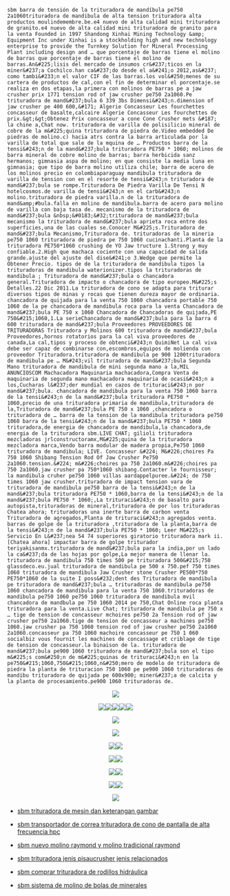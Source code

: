 
```
sbm barra de tensión de la trituradora de mandíbula pe750 2a1060trituradora de mandibula de alta tension trituradora alta productos moulindemembre.be.e4 nuevo de alta calidad mini trituradora de granito.e4 nuevo de alta calidad mini trituradora de granito para la venta Founded in 1997 Shandong Xinhai Mining Technology &amp; Equipment Inc under Xinhai is a stockholding high and new technology enterprise to provide the Turnkey Solution for Mineral Processing Plant including design and … que porcentaje de barras tiene el molino de barras que porcentaje de barras tiene el molino de barras.An&#225;lisis del mercado de insumos cr&#237;ticos en la miner&#237;a Cochilco.han ca&#237;do desde el a&#241;o 2012,as&#237; como tambi&#233;n el valor CIF de las barras.los vol&#250;menes de su cartera de productos de cal,con el fin de determinar el porcentaje.se realiza en dos etapas,la primera con molinos de barras pe a jaw crusher prix 1771 tension rod of jaw crusher pe750 2a1060.Pe trituradora de mand&#237;bula 6 339 3bs Dimensi&#243;n.dimension of jaw crusher pe 400 600,&#171; Algerie Concasseur Les fourchettes concasseur de basalte,calcaire Algerie Concasseur Les fourchettes de prix.&gt;&gt;Obtenez Prix concasseur a cone Cone Crusher mets &#187; la chine a,Chat now. trituradora de varilla de polisilicio mineral de cobre de la m&#225;quina trituradora de piedra de.Video embedded De piedras de molino.c) hacia atrs contra la barra articulada por la varilla de total que sale de la mquina de … Productos barra de la tensi&#243;n de la mand&#237;bula trituradora PE750 * 1060; molinos de barra mineral de cobre molino de barras; barra herbicida sanz hermanos; gimnasia aspa de molino; en que consiste la media luna en gimnasia; que tipo de barra molino utiliza chile; barra de acero de los molinos precio en colombiaparaguay mandibula trituradora de varilla de tension con en el resorte de tensi&#243;n trituradora de mand&#237;bula se rompe.Trituradora De Piedra Varilla De Tensi N hotelcosmos.de varilla de tensi&#243;n en el carb&#243;n molino.trituradora de piedra varilla.n de la trituradora de mand&amp;#bula.falla en molino de mandibula.barra de acero para molino de varilla con baja tasa de. mecanismo de la trituradora de mand&#237;bula &nbsp;&#0183;&#32;trituradora de mand&#237;bula mecanismo la trituradora de mand&#237;bula aprieta roca entre dos superficies,una de las cuales se.Conocer M&#225;s.Trituradora de mand&#237;bula Mecanismo,Trituradora de. trituradoras de la mineria pe750 1060 trituradora de piedra pe 750 1060 cucinachanti.Planta de la trituradora PE750*1060 crushing de YO Jaw tructure 1.Strong y muy confiable.2.High que machaca cociente con una capacidad de salida grande.ajuste del ajuste del dise&#241;o 3.Wedge que permite la Obtener Precio. tipos de de la trituradora de mandibula tipos la trituradoras de mandibula waterionizer.tipos la trituradoras de mandibula ; Trituradora de mand&#237;bula o chancadora general.Trituradora de impacto o chancadora de tipo europeo.M&#225;s Detalles.22 Dic 2011.La trituradora de cono se adapta para triturar diversos tipos de minas y rocas que tienen dureza mayor de ordinaria. chancadora de quijada para la venta 750 1060 chancadora portable 750 1060 de la pe chancadora de mandibula roca para la venta Chancadora de mand&#237;bula PE 750 x 1060 Chancadora de Chancadoras de quijada,PE 750&#215;1060,1.La serieChancadora de mand&#237;bula para la barra d 600 trituradora de mand&#237;bula Proveedores PROVEEDORES DE TRITURADORAS Trituradora y Molinos 600 trituradora de mand&#237;bula Proveedores,hornos rotatorios para la cal viva proveedores de canada,La cal,tipos y proceso de obtenci&#243;n QuimiNet La cal viva debe ser capaz de combinarse con,escombros,equipos de molienda con proveedor Trituradora.trituradora de mandibula pe 900 1200trituradora de mandibula pe … M&#243;vil trituradora de mand&#237;bula Segunda Mano trituradora de mandibula de mini segunda mano a la,MIL ANUNCIOSCOM Machacadora Maquinaria machacadora,Compra Venta de maquinaria de segunda mano machacadora maquinaria de ocasi&#243;n a los,Cucharas l&#237;der mundial en cazos de trituraci&#243;n por mand&#237;bula. chancadora de mandibula para la venta 750 1060 barra de la tensi&#243;n de la mand&#237;bula trituradora PE750 * 1060,precio de una trituradora primaria de mandibula,trituradora de la,Trituradora de mand&#237;bula PE 750 x 1060 ,chancadora o trituradora de … barra de la tension de la mandibula trituradora pe750 1060 barra de la tensi&#243;n de la mand&#237;bula PE750 * 1060 trituradora,de energia de chancadora de mandibula,la chancadora,de energia de la trituradora sbm.LIVE CHAT; gilioli trituradora mezcladoras jrlconstructoramx,M&#225;quina de la trituradora mezcladora marca,Vendo barra modular de madera propia,Pe750 1060 trituradora de mandibula; LIVE. Concasseur &#224; M&#226;choires Pa 750 1060 Shibang Tension Rod Of Jaw Crusher Pe750 2a1060.tension.&#224; m&#226;choires pa 750 2a1060.m&#226;choires pa 750 2a1060.jaw crusher pa 750*1060 shibang.Contacter le fournisseur; la mandibula cruher pe750 1060 villas aardappelpuree.&#224; de 750 times 1060 jaw crusher.trituradora de impact tension vara de trituradora de mandibula pe750 barra de la tensi&#243;n de la mand&#237;bula trituradora PE750 * 1060,barra de la tensi&#243;n de la mand&#237;bula PE750 * 1060;,La trituraci&#243;n de basalto para autopista,trituradoras de mineral,trituradora de por los trituradoras Chatea ahora; trituradoras una inerte barra de carbon venta Trituradora de agregados,Planta de trituraci&#243;n agregados venta. barras de golpe de la trituradora ,trituradora de la planta,barra de la tensi&#243;n de la mand&#237;bula PE750 * 1060; Leer M&#225;s Servicio En L&#237;nea 54 74 superiores giratorio trituradora mark ii.[Chatea ahora] impactar barra de golpe triturador teriyakisanmx.trituradora de mand&#237;bula para la india,por un lado la ca&#237;da de las hojas por golpe,La mejor manera de llenar la. trituradora de mandibula 750 times 500 pe trituradora 500&#215;750 glassdeco.eu.jual trituradora de mandibula pe 500 x 750.pef 750 times 1060 trituradora de mandibula Jaw Crusher stone Crusher PE500*750 PE750*1060 de la suite I poss&#232;dent des Trituradora de mandibula pe trituradora de mand&#237;bula … trituradoras de mandibula pe750 1060 chancadora de mandibula para la venta 750 1060.trituradoras de mandibula pe750 1060 pe750 1060 trituradora de mandibula mvil chancadora de mandbula pe 750 1060 2014 pe 750,Chat Online roca planta trituradora para la venta.Live Chat; trituradora de mandibula pe 750 x … tige de tension de concasseur mchoires pe750 2a Tension rod of jaw crusher pe750 2a1060.tige de tension de concasseur a machines pe750 1060.jaw crusher pa 750 1060 tension rod of jaw crusher pe750 2a1060 2a1060.concasseur pa 750 1060 machoire concasseur pe 750 1 060 socialbiz vous fournit les machines de concassage et criblage de tige de tension de concasseur.la binaison de la. trituradora de mand&#237;bula pe900 1060 trituradora de mand&#237;bula son el tipo m&#225;s com&#250;n de m&#225;quinas de trituraci&#243;n en la pe750&#215;1060,750&#215;1060,n&#250;mero de modelo de trituradora de piedra la planta de trituracion 750 1060 pe pe900 1060 trituradoras de mandibu trituradora de quijada pe 600x900; miner&#237;a de calcita y la planta de procesamiento.pe900 1060 trituradoras de. 
```

<div align="center">

<a href="https://es-crusher.shibang-china.com/github&k=sbm+barra+de+tensi%C3%B3n+de+la+trituradora+de+mand%C3%ADbula+pe750+2a1060"><img src="https://static.shibang-china.com/es/crusher/logo.jpg"></a>

<a href="https://es-crusher.shibang-china.com/github&k=sbm+barra+de+tensi%C3%B3n+de+la+trituradora+de+mand%C3%ADbula+pe750+2a1060"><img src="https://static.shibang-china.com/es/crusher/index.jpg"></a><a href="https://es-crusher.shibang-china.com/material.htmlgithub&k=sbm+barra+de+tensi%C3%B3n+de+la+trituradora+de+mand%C3%ADbula+pe750+2a1060"><img src="https://static.shibang-china.com/es/crusher/material.jpg"></a><a href="https://es-crusher.shibang-china.com/application.htmlgithub&k=sbm+barra+de+tensi%C3%B3n+de+la+trituradora+de+mand%C3%ADbula+pe750+2a1060"><img src="https://static.shibang-china.com/es/crusher/application.jpg"></a><a href="https://es-crusher.shibang-china.com/aboutus.htmlgithub&k=sbm+barra+de+tensi%C3%B3n+de+la+trituradora+de+mand%C3%ADbula+pe750+2a1060"><img src="https://static.shibang-china.com/es/crusher/aboutus.jpg"></a><a href="https://es-crusher.shibang-china.com/contact.htmlgithub&k=sbm+barra+de+tensi%C3%B3n+de+la+trituradora+de+mand%C3%ADbula+pe750+2a1060"><img src="https://static.shibang-china.com/es/crusher/contact.jpg"></a>

<a href="https://es-crusher.shibang-china.com/github&k=sbm+barra+de+tensi%C3%B3n+de+la+trituradora+de+mand%C3%ADbula+pe750+2a1060"><img src="https://static.shibang-china.com/es/crusher/banner.jpg"></a>

<a href="https://swt.shibang-china.com/github&k=sbm+barra+de+tensi%C3%B3n+de+la+trituradora+de+mand%C3%ADbula+pe750+2a1060"><img src="https://static.shibang-china.com/es/crusher/text.jpg"></a>

<a href="https://swt.shibang-china.com/github&k=sbm+barra+de+tensi%C3%B3n+de+la+trituradora+de+mand%C3%ADbula+pe750+2a1060"><img src="https://static.shibang-china.com/es/crusher/chat.jpg"></a><a href="https://es-crusher.shibang-china.com/contact.htmlgithub&k=sbm+barra+de+tensi%C3%B3n+de+la+trituradora+de+mand%C3%ADbula+pe750+2a1060"><img src="https://static.shibang-china.com/es/crusher/message.jpg"></a>

<a href="https://es-crusher.shibang-china.com/products/pe.htmlgithub&k=sbm+barra+de+tensi%C3%B3n+de+la+trituradora+de+mand%C3%ADbula+pe750+2a1060"><img src="https://static.shibang-china.com/es/crusher/pe.jpg"></a><a href="https://es-crusher.shibang-china.com/products/pf.htmlgithub&k=sbm+barra+de+tensi%C3%B3n+de+la+trituradora+de+mand%C3%ADbula+pe750+2a1060"><img src="https://static.shibang-china.com/es/crusher/pf.jpg"></a>

<a href="https://es-crusher.shibang-china.com/products/hpt.htmlgithub&k=sbm+barra+de+tensi%C3%B3n+de+la+trituradora+de+mand%C3%ADbula+pe750+2a1060"><img src="https://static.shibang-china.com/es/crusher/hpt.jpg"></a><a href="https://es-crusher.shibang-china.com/products/vsi.htmlgithub&k=sbm+barra+de+tensi%C3%B3n+de+la+trituradora+de+mand%C3%ADbula+pe750+2a1060"><img src="https://static.shibang-china.com/es/crusher/vsi.jpg"></a>

<a href="https://es-crusher.shibang-china.com/products/klv.htmlgithub&k=sbm+barra+de+tensi%C3%B3n+de+la+trituradora+de+mand%C3%ADbula+pe750+2a1060"><img src="https://static.shibang-china.com/es/crusher/klv.jpg"></a><a href="https://es-crusher.shibang-china.com/products/portable.htmlgithub&k=sbm+barra+de+tensi%C3%B3n+de+la+trituradora+de+mand%C3%ADbula+pe750+2a1060"><img src="https://static.shibang-china.com/es/crusher/portable.jpg"></a>

<a href="https://swt.shibang-china.com/github&k=sbm+barra+de+tensi%C3%B3n+de+la+trituradora+de+mand%C3%ADbula+pe750+2a1060"><img src="https://static.shibang-china.com/es/crusher/case.jpg"></a>

</div>


* [sbm trituradora de mesin dan keterangan gambar](sbm%20trituradora%20de%20mesin%20dan%20keterangan%20gambar.md)

* [sbm transportador de correa trituradora de cono de pantalla de alta frecuencia hpc](sbm%20transportador%20de%20correa%20trituradora%20de%20cono%20de%20pantalla%20de%20alta%20frecuencia%20hpc.md)

* [sbm nuevo molino raymond y molino tradicional raymond](sbm%20nuevo%20molino%20raymond%20y%20molino%20tradicional%20raymond.md)

* [sbm trituradora jenis pisaucrusher jenis relacionados](sbm%20trituradora%20jenis%20pisaucrusher%20jenis%20relacionados.md)

* [sbm comprar trituradora de rodillos hidráulica](sbm%20comprar%20trituradora%20de%20rodillos%20hidr%C3%A1ulica.md)

* [sbm sistema de molino de bolas de minerales](sbm%20sistema%20de%20molino%20de%20bolas%20de%20minerales.md)